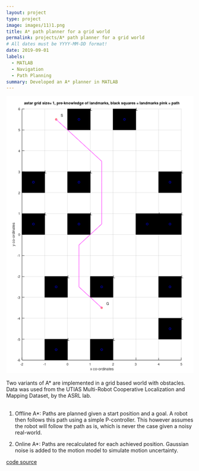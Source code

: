 ```yaml
---
layout: project
type: project
image: images/11)1.png
title: A* path planner for a grid world
permalink: projects/A* path planner for a grid world
# All dates must be YYYY-MM-DD format!
date: 2019-09-01
labels:
  - MATLAB
  - Navigation
  - Path Planning
summary: Developed an A* planner in MATLAB
---
```


<img class="ui medium right floated rounded image" src="../images/step2_3.png">

Two variants of A* are implemented in a grid based world with obstacles. Data was used from the UTIAS Multi-Robot Cooperative Localization and Mapping Dataset, by the ASRL lab. </br>
​

1) Offline A*: Paths are planned given a start position and a goal. A robot then follows this path using a simple P-controller. This however assumes the robot will follow the path as is, which is never the case given a noisy real-world. </br>

2) Online A*: Paths are recalculated for each achieved position. Gaussian noise is added to the motion model to simulate motion uncertainty.

<a href= "https://github.com/vishwajeet-NU/ML-AI-/tree/master/a_star"> ​code source </a>

